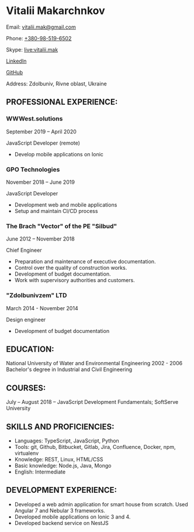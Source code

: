 # Vitalii Makarchnkov

Email: [vitalii.mak@gmail.com](mailto://vitalii.mak@gmail.com)

Phone: [+380-98-519-6502](tel://+380-98-519-6502)

Skype: [live:vitalii.mak](skype:live:vitalii.mak)

[LinkedIn](https://www.linkedin.com/in/vitaliimak)

[GitHub](https://github.com/vitalii-mak)

Address: Zdolbuniv, Rivne oblast, Ukraine

## PROFESSIONAL EXPERIENCE:

### WWWest.solutions

September 2019 – April 2020

JavaScript Developer (remote)
- Develop mobile applications on Ionic

### GPO Technologies

November 2018 – June 2019

JavaScript Developer
- Development web and mobile applications
- Setup and maintain CI/CD process

### The Brach "Vector" of the PE "Silbud"

June 2012 – November 2018

Chief Engineer
- Preparation and maintenance of executive documentation.
- Control over the quality of construction works.
- Development of budget documentation.
- Work with supervisory authorities and customers.

### "Zdolbunivzem" LTD

March 2014 - November 2014

Design engineer
- Development of budget documentation

## EDUCATION:

National University of Water and Environmental Engineering
2002 - 2006 Bachelor's degree in Industrial and Civil Engineering

## COURSES:
July – August 2018 – JavaScript Development Fundamentals; SoftServe University

## SKILLS AND PROFICIENCIES:
- Languages: TypeScript, JavaScript, Python
- Tools: git, Github, Bitbucket, Gitlab, Jira, Confluence, Docker, npm, virtualenv
- Knowledge: REST, Linux, HTML/CSS
- Basic knowledge: Node.js, Java, Mongo
- English: Intermediate

## DEVELOPMENT EXPERIENCE:
- Developed a web admin application for smart house from scratch. Used Angular 7
and Nebular 3 frameworks.
- Developed mobile applications on Ionic 3 and 4.
- Developed backend service on NestJS
